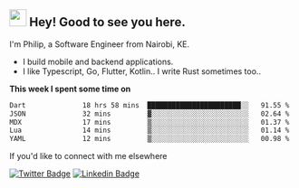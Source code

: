 <h2><img src="https://slackmojis.com/emojis/3643-cool-doge/download" width="30"/> Hey! Good to see you here.</h2>

<p>I'm Philip, a Software Engineer from Nairobi, KE. 

- I build mobile and backend applications.
- I like Typescript, Go, Flutter, Kotlin.. I write Rust sometimes too..</p>

**This week I spent some time on**
<!--START_SECTION:waka-->

```txt
Dart              18 hrs 58 mins  ███████████████████████░░   91.55 %
JSON              32 mins         ▓░░░░░░░░░░░░░░░░░░░░░░░░   02.64 %
MDX               17 mins         ▒░░░░░░░░░░░░░░░░░░░░░░░░   01.37 %
Lua               14 mins         ▒░░░░░░░░░░░░░░░░░░░░░░░░   01.14 %
YAML              12 mins         ▒░░░░░░░░░░░░░░░░░░░░░░░░   00.98 %
```

<!--END_SECTION:waka-->

If you'd like to connect with me elsewhere

[![Twitter Badge](https://img.shields.io/badge/-Twitter-1ca0f1?style=flat-square&labelColor=1ca0f1&logo=twitter&logoColor=white&link=https://twitter.com/_diogorodrigues)](https://twitter.com/kimathiphil)  [![Linkedin Badge](https://img.shields.io/badge/-LinkedIn-blue?style=flat-square&logo=Linkedin&logoColor=white&link=https://www.linkedin.com/in/philip-kimathi-2604a9114/)](https://www.linkedin.com/in/philip-kimathi-2604a9114/)
